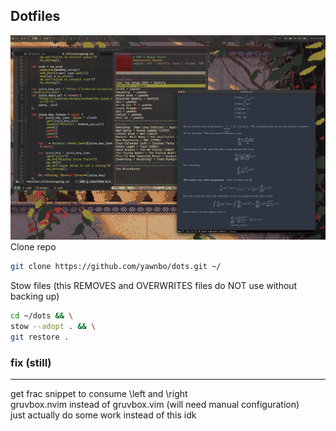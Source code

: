 ## Dotfiles
![macos screenshot](https://github.com/yawnbo/yawnbo/blob/main/media/dots/mac.png?raw=true)
Clone repo
``` bash
git clone https://github.com/yawnbo/dots.git ~/
```
Stow files (this REMOVES and OVERWRITES files do NOT use without backing up)
``` bash
cd ~/dots && \
stow --adopt . && \
git restore .
```
### fix (still)  
---  
get frac snippet to consume \\left and \\right  
gruvbox.nvim instead of gruvbox.vim (will need manual configuration)  
just actually do some work instead of this idk  
